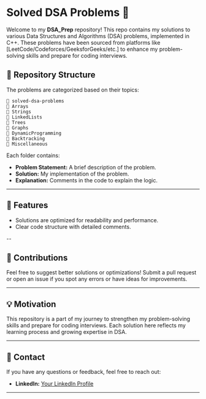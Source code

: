 # Solved DSA Problems 🚀

Welcome to my **DSA_Prep** repository! This repo contains my solutions to various Data Structures and Algorithms (DSA) problems, implemented in C++. These problems have been sourced from platforms like [LeetCode/Codeforces/GeeksforGeeks/etc.] to enhance my problem-solving skills and prepare for coding interviews.

## 📁 Repository Structure

The problems are categorized based on their topics:

```
📎 solved-dsa-problems  
🗾 Arrays  
🗾 Strings  
🗾 LinkedLists  
🗾 Trees  
🗾 Graphs  
🗾 DynamicProgramming  
🗾 Backtracking  
🗾 Miscellaneous  
```

Each folder contains:
- **Problem Statement:** A brief description of the problem.
- **Solution:** My implementation of the problem.
- **Explanation:** Comments in the code to explain the logic.

---

## 🌟 Features

- Solutions are optimized for readability and performance.
- Clear code structure with detailed comments.


--

## 🤝 Contributions

Feel free to suggest better solutions or optimizations! Submit a pull request or open an issue if you spot any errors or have ideas for improvements.

---

## 💡 Motivation

This repository is a part of my journey to strengthen my problem-solving skills and prepare for coding interviews. Each solution here reflects my learning process and growing expertise in DSA.

---

## 📧 Contact

If you have any questions or feedback, feel free to reach out:

- **LinkedIn:** [Your LinkedIn Profile](https://www.linkedin.com/in/puneet-north/)

---



